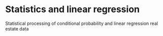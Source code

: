 # Statistics and linear regression
Statistical processing of conditional probability and linear regression real estate data
